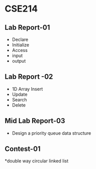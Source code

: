 # CSE214

## Lab Report-01
* Declare
* Initialize
* Access
* input
* output

## Lab Report -02
* 1D Array Insert
* Update
* Search
* Delete
## Mid Lab Report-03
* Design a priority queue data structure 
## Contest-01
*double way circular linked list

